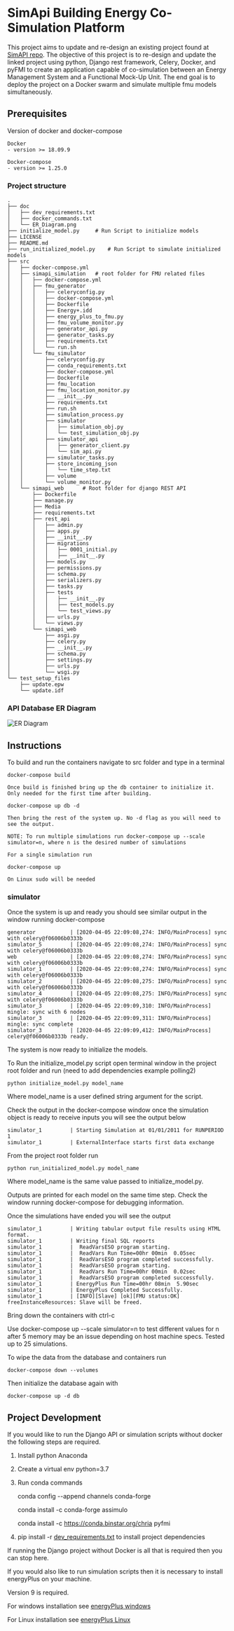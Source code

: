 # SimApi Building Energy Co-Simulation Platform

This project aims to update and re-design an existing project found at [SimAPI repo](https://github.com/ElsevierSoftwareX/SOFTX_2018_29).
The objective of this project is to re-design and update the linked project using python, Django rest framework, 
Celery, Docker, and pyFMI to create an application capable of co-simulation between an Energy Management System and
a Functional Mock-Up Unit. The end goal is to deploy the project on a Docker swarm and simulate multiple fmu models
simultaneously. 

## Prerequisites
Version of docker and docker-compose 
```
Docker
- version >= 18.09.9

Docker-compose
- version >= 1.25.0
```


### Project structure

``` 
.
├── doc
│   ├── dev_requirements.txt
│   ├── docker_commands.txt
│   └── ER_Diagram.png
├── initialize_model.py     # Run Script to initialize models
├── LICENSE
├── README.md
├── run_initialized_model.py    # Run Script to simulate initialized models
├── src
│   ├── docker-compose.yml
│   ├── simapi_simulation   # root folder for FMU related files
│   │   ├── docker-compose.yml
│   │   ├── fmu_generator  
│   │   │   ├── celeryconfig.py
│   │   │   ├── docker-compose.yml
│   │   │   ├── Dockerfile
│   │   │   ├── Energy+.idd
│   │   │   ├── energy_plus_to_fmu.py
│   │   │   ├── fmu_volume_monitor.py
│   │   │   ├── generator_api.py
│   │   │   ├── generator_tasks.py
│   │   │   ├── requirements.txt
│   │   │   └── run.sh
│   │   └── fmu_simulator
│   │       ├── celeryconfig.py
│   │       ├── conda_requirements.txt
│   │       ├── docker-compose.yml
│   │       ├── Dockerfile
│   │       ├── fmu_location
│   │       ├── fmu_location_monitor.py
│   │       ├── __init__.py
│   │       ├── requirements.txt
│   │       ├── run.sh
│   │       ├── simulation_process.py
│   │       ├── simulator
│   │       │   ├── simulation_obj.py
│   │       │   └── test_simulation_obj.py
│   │       ├── simulator_api
│   │       │   ├── generator_client.py
│   │       │   └── sim_api.py
│   │       ├── simulator_tasks.py
│   │       ├── store_incoming_json
│   │       │   └── time_step.txt
│   │       ├── volume
│   │       └── volume_monitor.py
│   └── simapi_web      # Root folder for django REST API
│       ├── Dockerfile
│       ├── manage.py
│       ├── Media
│       ├── requirements.txt
│       ├── rest_api
│       │   ├── admin.py
│       │   ├── apps.py
│       │   ├── __init__.py
│       │   ├── migrations
│       │   │   ├── 0001_initial.py
│       │   │   ├── __init__.py
│       │   ├── models.py
│       │   ├── permissions.py
│       │   ├── schema.py
│       │   ├── serializers.py
│       │   ├── tasks.py
│       │   ├── tests
│       │   │   ├── __init__.py
│       │   │   ├── test_models.py
│       │   │   └── test_views.py
│       │   ├── urls.py
│       │   └── views.py
│       └── simapi_web
│           ├── asgi.py
│           ├── celery.py
│           ├── __init__.py
│           ├── schema.py
│           ├── settings.py
│           ├── urls.py
│           └── wsgi.py
└── test_setup_files
    ├── update.epw
    └── update.idf

```

### API Database ER Diagram
![ER Diagram](doc/ER_Diagram.png)

## Instructions
To build and run the containers navigate to src folder and type in a terminal

```
docker-compose build

Once build is finished bring up the db container to initialize it. Only needed for the first time after building.

docker-compose up db -d

Then bring the rest of the system up. No -d flag as you will need to see the output.

NOTE: To run multiple simulations run docker-compose up --scale simulator=n, where n is the desired number of simulations

For a single simulation run

docker-compose up

On Linux sudo will be needed
```

### simulator
Once the system is up and ready you should see similar output in the window running docker-compose

```
generator           | [2020-04-05 22:09:08,274: INFO/MainProcess] sync with celery@f06006b0333b
simulator_5         | [2020-04-05 22:09:08,274: INFO/MainProcess] sync with celery@f06006b0333b
web                 | [2020-04-05 22:09:08,274: INFO/MainProcess] sync with celery@f06006b0333b
simulator_1         | [2020-04-05 22:09:08,274: INFO/MainProcess] sync with celery@f06006b0333b
simulator_2         | [2020-04-05 22:09:08,275: INFO/MainProcess] sync with celery@f06006b0333b
simulator_4         | [2020-04-05 22:09:08,275: INFO/MainProcess] sync with celery@f06006b0333b
simulator_3         | [2020-04-05 22:09:09,310: INFO/MainProcess] mingle: sync with 6 nodes
simulator_3         | [2020-04-05 22:09:09,311: INFO/MainProcess] mingle: sync complete
simulator_3         | [2020-04-05 22:09:09,412: INFO/MainProcess] celery@f06006b0333b ready.

```
The system is now ready to initialize the models.

To Run the initialize_model.py script open terminal window in the project root folder and run (need to add dependencies example polling2)

```
python initialize_model.py model_name
```

Where model_name is a user defined string argument for the script.

Check the output in the docker-compose window once the simulation object is ready to receive inputs you will see the output below

```
simulator_1         | Starting Simulation at 01/01/2011 for RUNPERIOD 1
simulator_1         | ExternalInterface starts first data exchange
```

From the project root folder run

```
python run_initialized_model.py model_name
```

Where model_name is the same value passed to initialize_model.py.

Outputs are printed for each model on the same time step. Check the window running docker-compose for debugging information.

Once the simulations have ended you will see the output 
```
simulator_1         | Writing tabular output file results using HTML format.
simulator_1         | Writing final SQL reports
simulator_1         |  ReadVarsESO program starting.
simulator_1         |  ReadVars Run Time=00hr 00min  0.05sec
simulator_1         |  ReadVarsESO program completed successfully.
simulator_1         |  ReadVarsESO program starting.
simulator_1         |  ReadVars Run Time=00hr 00min  0.02sec
simulator_1         |  ReadVarsESO program completed successfully.
simulator_1         | EnergyPlus Run Time=00hr 08min  5.90sec
simulator_1         | EnergyPlus Completed Successfully.
simulator_1         | [INFO][Slave] [ok][FMU status:OK] freeInstanceResources: Slave will be freed.

```

Bring down the containers with ctrl-c

Use docker-compose up --scale simulator=n to test different values for n after 5 memory may be an issue depending
on host machine specs. Tested up to 25 simulations.

To wipe the data from the database and containers run 
```
docker-compose down --volumes
```
Then initialize the database again with
```
docker-compose up -d db 
```



## Project Development

If you would like to run the Django API or simulation scripts without docker the following steps are required.

1. Install python Anaconda

2. Create a virtual env python=3.7

3. Run conda commands

   conda config --append channels conda-forge
   
   conda install -c conda-forge assimulo
   
   conda install -c https://conda.binstar.org/chria pyfmi

4. pip install -r [dev_requirements.txt](doc/dev_requirements.txt) to install project dependencies

If running the Django project without Docker is all that is required then you can stop here. 

If you would also like to run simulation scripts then it is necessary to install energyPlus on your machine. 

Version 9 is required.

For windows installation see [energyPlus windows](https://energyplus.net/installation-windows)

For Linux installation see  [energyPlus Linux](https://energyplus.net/installation-linux)






